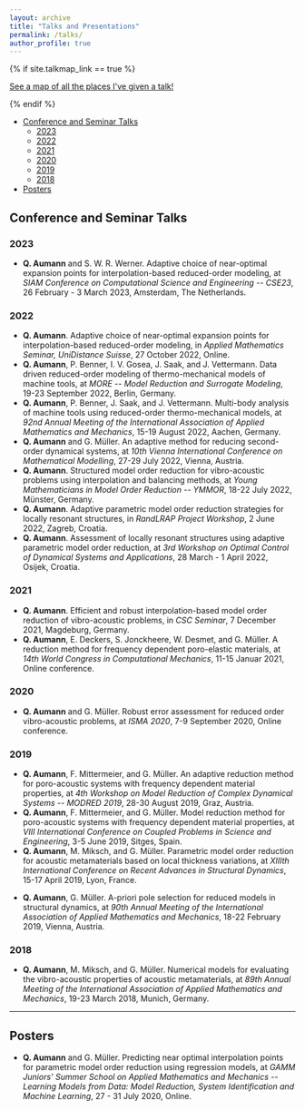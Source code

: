 ```yaml
---
layout: archive
title: "Talks and Presentations"
permalink: /talks/
author_profile: true
---
```


{% if site.talkmap_link == true %}

<p style="text-decoration:underline;"><a href="/talkmap.html">See a map of all the places I've given a talk!</a></p>

{% endif %}

- [Conference and Seminar Talks](#conference-and-seminar-talks)
  - [2023](#2023)
  - [2022](#2022)
  - [2021](#2021)
  - [2020](#2020)
  - [2019](#2019)
  - [2018](#2018)
- [Posters](#posters)

## Conference and Seminar Talks

### 2023

- **Q. Aumann** and S. W. R. Werner. Adaptive choice of near-optimal expansion points for interpolation-based reduced-order modeling, at _SIAM Conference on Computational Science and Engineering -- CSE23_, 26 February - 3 March 2023, Amsterdam, The Netherlands.

### 2022

- **Q. Aumann**. Adaptive choice of near-optimal expansion points for interpolation-based reduced-order modeling, in _Applied Mathematics Seminar, UniDistance Suisse_, 27 October 2022, Online.
- **Q. Aumann**, P. Benner, I. V. Gosea, J. Saak, and J. Vettermann. Data driven reduced-order modeling of thermo-mechanical models of machine tools, at _MORE -- Model Reduction and Surrogate Modeling_, 19-23 September 2022, Berlin, Germany.
- **Q. Aumann**, P. Benner, J. Saak, and J. Vettermann. Multi-body analysis of machine tools using reduced-order thermo-mechanical models, at _92nd Annual Meeting of the International Association of Applied Mathematics and Mechanics_, 15-19 August 2022, Aachen, Germany.
- **Q. Aumann** and G. Müller. An adaptive method for reducing second-order dynamical systems, at _10th Vienna International Conference on Mathematical Modelling_, 27-29 July 2022, Vienna, Austria.
- **Q. Aumann**. Structured model order reduction for vibro-acoustic problems using interpolation and balancing methods, at _Young Mathematicians in Model Order Reduction -- YMMOR_, 18-22 July 2022, Münster, Germany.
- **Q. Aumann**. Adaptive parametric model order reduction strategies for locally resonant structures, in _RandLRAP Project Workshop_, 2 June 2022, Zagreb, Croatia.
- **Q. Aumann**. Assessment of locally resonant structures using adaptive parametric model order reduction, at _3rd Workshop on Optimal Control of Dynamical Systems and Applications_, 28 March - 1 April 2022, Osijek, Croatia.


### 2021

- **Q. Aumann**. Efficient and robust interpolation-based model order reduction of vibro-acoustic problems, in _CSC Seminar_, 7 December 2021, Magdeburg, Germany.
- **Q. Aumann**, E. Deckers, S. Jonckheere, W. Desmet, and G.  Müller. A reduction method for frequency dependent poro-elastic materials, at _14th World Congress in Computational Mechanics_, 11-15 Januar 2021, Online conference.


### 2020

- **Q. Aumann** and G. Müller. Robust error assessment for reduced order vibro-acoustic problems, at _ISMA 2020_, 7-9 September 2020, Online conference.


### 2019

<!-- - **Q. Aumann**. **LEUVEN SEMINAR** -->
- **Q. Aumann**, F. Mittermeier, and G. Müller. An adaptive reduction method for poro-acoustic systems with frequency dependent material properties, at _4th Workshop on Model Reduction of Complex Dynamical Systems -- MODRED 2019_, 28-30 August 2019, Graz, Austria.
- **Q. Aumann**, F. Mittermeier, and G. Müller. Model reduction method for poro-acoustic systems with frequency dependent material properties, at _VIII International Conference on Coupled Problems in Science and Engineering_, 3-5 June 2019, Sitges, Spain.
- **Q. Aumann**, M. Miksch, and G. Müller. Parametric model order reduction for acoustic metamaterials based on local thickness variations, at _XIIIth International Conference on Recent Advances in Structural Dynamics_, 15-17 April 2019, Lyon, France.
<!-- - **Q. Aumann**. __xxx__, at _V Kratos Workshop_, 25-27 March 2019, Munich, Germany. -->
- **Q. Aumann**, G. Müller. A-priori pole selection for reduced models in structural dynamics, at _90th Annual Meeting of the International Association of Applied Mathematics and Mechanics_, 18-22 February 2019, Vienna, Austria.


### 2018

- **Q. Aumann**, M. Miksch, and G. Müller. Numerical models for evaluating the vibro-acoustic properties of acoustic metamaterials, at _89th Annual Meeting of the International Association of Applied Mathematics and Mechanics_, 19-23 March 2018, Munich, Germany.


---
## Posters

- **Q. Aumann** and G. Müller. Predicting near optimal interpolation points for parametric model order reduction using regression models, at _GAMM Juniors' Summer School on Applied Mathematics and Mechanics -- Learning Models from Data: Model Reduction, System Identification and Machine Learning_, 27 - 31 July 2020, Online.

